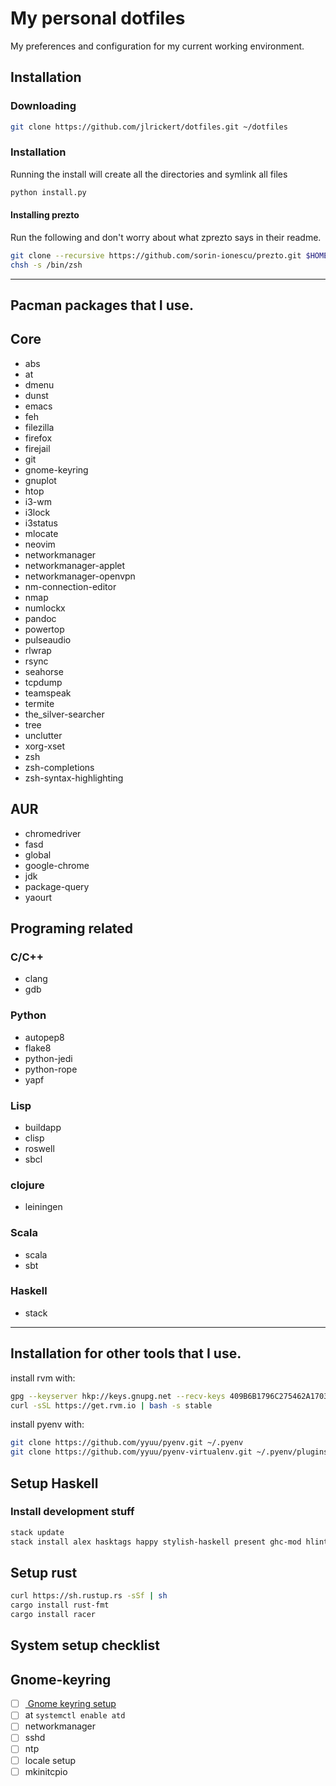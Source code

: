 My personal dotfiles
====================

My preferences and configuration for my current working environment.

Installation
------------

### Downloading

```bash
git clone https://github.com/jlrickert/dotfiles.git ~/dotfiles
```


### Installation

Running the install will create all the directories and symlink all files
```bash
python install.py
```

#### Installing prezto

Run the following and don't worry about what zprezto says in their readme.

```bash
git clone --recursive https://github.com/sorin-ionescu/prezto.git $HOME/.zprezto
chsh -s /bin/zsh
```

---

Pacman packages that I use.
---------------------------

## Core

- abs
- at
- dmenu
- dunst
- emacs
- feh
- filezilla
- firefox
- firejail
- git
- gnome-keyring
- gnuplot
- htop
- i3-wm
- i3lock
- i3status
- mlocate
- neovim
- networkmanager
- networkmanager-applet
- networkmanager-openvpn
- nm-connection-editor
- nmap
- numlockx
- pandoc
- powertop
- pulseaudio
- rlwrap
- rsync
- seahorse
- tcpdump
- teamspeak
- termite
- the_silver-searcher
- tree
- unclutter
- xorg-xset
- zsh
- zsh-completions
- zsh-syntax-highlighting

## AUR

- chromedriver
- fasd
- global
- google-chrome
- jdk
- package-query
- yaourt

## Programing related

### C/C++

- clang
- gdb

### Python

- autopep8
- flake8
- python-jedi
- python-rope
- yapf

### Lisp

- buildapp
- clisp
- roswell
- sbcl

### clojure

- leiningen

### Scala

- scala
- sbt

### Haskell

- stack

---

Installation for other tools that I use.
----------------------------------------

install rvm with:

```bash
gpg --keyserver hkp://keys.gnupg.net --recv-keys 409B6B1796C275462A1703113804BB82D39DC0E3
curl -sSL https://get.rvm.io | bash -s stable
```

install pyenv with:

```bash
git clone https://github.com/yyuu/pyenv.git ~/.pyenv
git clone https://github.com/yyuu/pyenv-virtualenv.git ~/.pyenv/plugins/pyenv-virtualenv
```

Setup Haskell
-------------

### Install development stuff

```bash
stack update
stack install alex hasktags happy stylish-haskell present ghc-mod hlint hoogle hindent
```

Setup rust
----------
```bash
curl https://sh.rustup.rs -sSf | sh
cargo install rust-fmt
cargo install racer
```

System setup checklist
----------------------

## Gnome-keyring

- [ ] [ Gnome keyring setup](https://wiki.archlinux.org/index.php/GNOME/Keyring#Using_the_keyring_outside_GNOME)
- [ ] at `systemctl enable atd`
- [ ] networkmanager
- [ ] sshd
- [ ] ntp
- [ ] locale setup
- [ ] mkinitcpio
